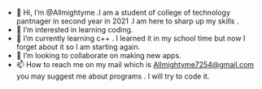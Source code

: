 - 👋 Hi, I’m @Allmightyme .I am a student of college of technology pantnager in second year in 2021 .I am here to sharp up my skills .
- 👀 I’m interested in learning coding.
- 🌱 I’m currently learning c++ . I learned it in my school time but now I forget about it so I am starting again.
- 💞️ I’m looking to collaborate on making new apps.
- 📫 How to reach me on my mail which is Allmightyme7254@gmail.com
you may suggest me about programs . I will try to code it.

<!---
Allmightyme/Allmightyme is a ✨ special ✨ repository because its `README.md` (this file) appears on your GitHub profile.
You can click the Preview link to take a look at your changes.
--->

